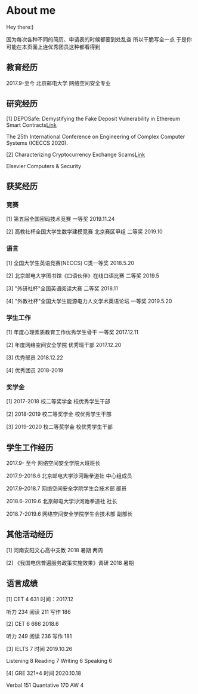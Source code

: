 # About me
Hey there:)  


因为每次各种不同的简历、申请表的时候都要到处乱查 所以干脆写全一点 于是你可能在本页面上连优秀团员这种都看得到

## 教育经历

2017.9-至今 北京邮电大学 网络空间安全专业

## 研究经历

[1] DEPOSafe: Demystifying the Fake Deposit Vulnerability in Ethereum Smart Contracts[Link](https://arxiv.org/pdf/2006.06419.pdf)

The 25th International Conference on Engineering of Complex Computer Systems (ICECCS 2020). 

[2] Characterizing Cryptocurrency Exchange Scams[Link](https://arxiv.org/pdf/2003.07314.pdf)

Elsevier Computers & Security 
## 获奖经历

### 竞赛
[1] 第五届全国密码技术竞赛 一等奖 2019.11.24

[2] 高教社杯全国大学生数学建模竞赛 北京赛区甲组 二等奖 2019.10
### 语言
[1] 全国大学生英语竞赛(NECCS) C类一等奖 2018.5.20

[2] 北京邮电大学图书馆《口语伙伴》在线口语比赛 二等奖 2019.5

[3] "外研社杯"全国英语阅读大赛 二等奖 2018.11

[4] "外教社杯"全国大学生能源电力人文学术英语论坛 一等奖 2019.5.20 
### 学生工作
[1] 年度心理素质教育工作优秀学生骨干 一等奖 2017.12.11

[2] 年度网络空间安全学院 优秀班干部 2017.12.20

[3] 优秀部员 2018.12.22

[4] 优秀团员 2018-2019

### 奖学金
[1] 2017-2018 校二等奖学金 校优秀学生干部

[2] 2018-2019 校二等奖学金 校优秀学生干部

[3] 2019-2020 校二等奖学金 校优秀学生干部
## 学生工作经历
2017.9- 至今 网络空间安全学院大班班长

2017.9-2018.6 北京邮电大学沙河跆拳道社 中心组成员

2017.9-2018.7 网络空间安全学院学生会技术部 部员

2018.6-2019.6 北京邮电大学沙河跆拳道社 社长

2018.7-2019.6 网络空间安全学院学生会技术部 副部长

## 其他活动经历
[1] 河南安阳文心高中支教 2018 暑期 两周

[2] 《我国电信普遍服务政策实施效果》调研 2018 暑期
## 语言成绩

[1] CET 4
631 时间：2017.12

听力 234 阅读 211 写作 186

[2] CET 6 
666 2018.6

听力 249 阅读 236 写作 181

[3] IELTS 7 时间 2019.10.26

Listening 8 Reading 7 Writing 6 Speaking 6

[4] GRE 321+4 时间 2020.10.18

Verbal 151 Quantative 170 AW 4


